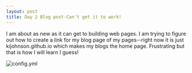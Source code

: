 ```yaml
---
layout: post
title: Day 2 Blog post-Can't get it to work!
---
```


I am about as new as it can get to building web pages. I am trying to figure out how to create a link for my blog page of my pages--right now it is just kijohnson.github.io which makes my blogs the home page. Frustrating but that is how I will learn I guess!

![config.yml](https://thesaurus.plus/img/synonyms/539/frustrating.png)


